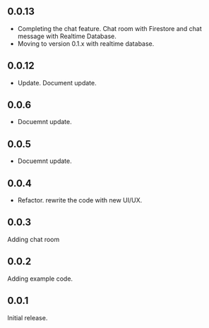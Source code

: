 ## 0.0.13
* Completing the chat feature. Chat room with Firestore and chat message with Realtime Database.
* Moving to version 0.1.x with realtime database.

## 0.0.12
* Update. Document update.

## 0.0.6
* Docuemnt update.

## 0.0.5
* Docuemnt update.

## 0.0.4
* Refactor. rewrite the code with new UI/UX.

## 0.0.3
Adding chat room

## 0.0.2
Adding example code.

## 0.0.1
Initial release.